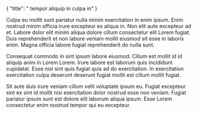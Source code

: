 {
"title": " tempor aliquip in culpa in"
}

Culpa eu mollit sunt pariatur nulla minim exercitation in enim ipsum. Enim nostrud minim officia irure excepteur ex aliqua in. Non elit aute excepteur ad et. Labore dolor elit minim aliqua dolore cillum consectetur elit Lorem fugiat. Duis reprehenderit et non labore veniam mollit eiusmod sit esse in laboris enim. Magna officia labore fugiat reprehenderit do nulla sunt.

Consequat commodo in sint ipsum labore eiusmod. Cillum est mollit id id aliquip anim in Lorem Lorem. Irure labore est laborum quis incididunt cupidatat. Esse nisi sint quis fugiat quis ad do exercitation. In exercitation exercitation culpa deserunt deserunt fugiat mollit est cillum mollit fugiat.

Sit aute duis irure veniam cillum velit voluptate ipsum eu. Fugiat excepteur sint ex sint id mollit nisi exercitation dolor nostrud esse non veniam. Fugiat pariatur ipsum sunt est dolore elit laborum aliqua ipsum. Esse Lorem consectetur enim nostrud tempor qui eu excepteur.